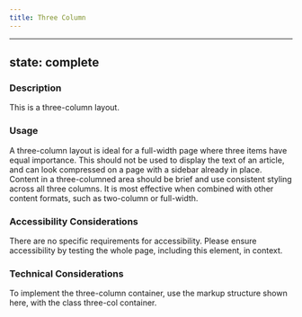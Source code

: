 ```yaml
---
title: Three Column
---
```


---
state: complete
---

### Description
This is a three-column layout.

### Usage
A three-column layout is ideal for a full-width page where three items have equal importance. This should not be used to display the text of an article, and can look compressed on a page with a sidebar already in place. Content in a three-columned area should be brief and use consistent styling across all three columns. It is most effective when combined with other content formats, such as two-column or full-width.

### Accessibility Considerations
There are no specific requirements for accessibility. Please ensure accessibility by testing the whole page, including this element, in context.

<!-- ### SEO Considerations
This section is left intentionally blank and is for future consideration. -->

### Technical Considerations
To implement the three-column container, use the markup structure shown here, with the class three-col container.
